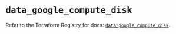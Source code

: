 # `data_google_compute_disk`

Refer to the Terraform Registry for docs: [`data_google_compute_disk`](https://registry.terraform.io/providers/hashicorp/google/5.45.2/docs/data-sources/compute_disk).
